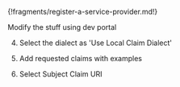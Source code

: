 
{!fragments/register-a-service-provider.md!}

Modify the stuff using dev portal

4. Select the dialect as 'Use Local Claim Dialect'

5. Add requested claims with examples

6. Select Subject Claim URI
